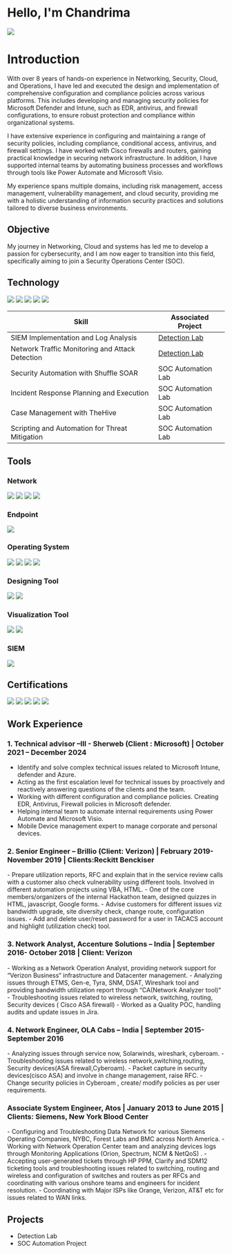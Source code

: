 # Hello, I'm Chandrima
<a href="https://www.linkedin.com/in/chandrima--chakraborty/"><img src="https://img.shields.io/badge/-LinkedIn-0072b1?&style=for-the-badge&logo=linkedin&logoColor=white" /></a>

# Introduction
With over 8 years of hands-on experience in Networking, Security, Cloud, and Operations, I have led and executed the design and implementation of comprehensive configuration and compliance policies across various platforms. This includes developing and managing security policies for Microsoft Defender and Intune, such as EDR, antivirus, and firewall configurations, to ensure robust protection and compliance within organizational systems.

I have extensive experience in configuring and maintaining a range of security policies, including compliance, conditional access, antivirus, and firewall settings. I have worked with Cisco firewalls and routers, gaining practical knowledge in securing network infrastructure. In addition, I have supported internal teams by automating business processes and workflows through tools like Power Automate and Microsoft Visio.

My experience spans multiple domains, including risk management, access management, vulnerability management, and cloud security, providing me with a holistic understanding of information security practices and solutions tailored to diverse business environments.

## Objective

My journey in Networking, Cloud and systems has led me to develop a passion for cybersecurity, and I am now eager to transition into this field, specifically aiming to join a Security Operations Center (SOC). 

## Technology

<div>
<img src="https://img.shields.io/badge/-Intune-0078D4?&style=for-the-badge&logo=Microsoft%20Intune&logoColor=white" />
<img src="https://img.shields.io/badge/cisco-%23049fd9.svg?style=for-the-badge&logo=cisco&logoColor=black"/>
<img src="https://img.shields.io/badge/-Microsoft%20Azure-0078D4?&style=for-the-badge&logo=Microsoft%20Azure&logoColor=white" />
<img src="https://img.shields.io/badge/-Endpoint%20Security-007ACC?&style=for-the-badge&logo=Endpoint%20Security&logoColor=white" />
<img src="https://img.shields.io/badge/-Information%20Security-007ACC?&style=for-the-badge&logo=Information%20Security&logoColor=white" />

</div> 

| Skill                                         | Associated Project         |
|-----------------------------------------------|----------------------------|
| SIEM Implementation and Log Analysis          | <a href="https://google.com">Detection Lab</a>|
| Network Traffic Monitoring and Attack Detection | <a href="https://google.com">Detection Lab</a>|
| Security Automation with Shuffle SOAR         | SOC Automation Lab|
| Incident Response Planning and Execution      | SOC Automation Lab|
| Case Management with TheHive                  | SOC Automation Lab|
| Scripting and Automation for Threat Mitigation | SOC Automation Lab|

## Tools

### Network
<div>
    <img src="https://img.shields.io/badge/-Wireshark-1679A7?&style=for-the-badge&logo=Wireshark&logoColor=white" />
    <img src="https://img.shields.io/badge/-SolarWinds-FF6600?&style=for-the-badge&logo=SolarWinds&logoColor=white" />
<img src="https://img.shields.io/badge/-Cyberoam-FF6A00?&style=for-the-badge&logo=Cyberoam&logoColor=white" />
<img src="https://img.shields.io/badge/-Spectrum-0078D4?&style=for-the-badge&logo=Spectrum&logoColor=white" />

</div>

### Endpoint
<div>
    <img src="https://img.shields.io/badge/-Microsoft_Defender_for_Endpoint-00A4EF?&style=for-the-badge&logo=Microsoft&logoColor=white" />
</div>

### Operating System
<div>
   <img src="https://img.shields.io/badge/Kali-268BEE?style=for-the-badge&logo=kalilinux&logoColor=white"/>
   <img src="https://img.shields.io/badge/Windows-0078D6?style=for-the-badge&logo=windows&logoColor=white"/>
    <img src="https://img.shields.io/badge/Android-3DDC84?style=for-the-badge&logo=android&logoColor=white"/>
    <img src="https://img.shields.io/badge/iOS-000000?style=for-the-badge&logo=ios&logoColor=white"/>
</div>

### Designing Tool
<div>
    <img src="https://img.shields.io/badge/Microsoft_Visio-3955A3?style=for-the-badge&logo=microsoft-visio&logoColor=white" />
    <img src="https://img.shields.io/badge/-GNS3-00A9E0?&style=for-the-badge&logo=GNS3&logoColor=white" />
</div>

### Visualization Tool
<div>
    <img src="https://img.shields.io/badge/-Lucidchart-F2C800?&style=for-the-badge&logo=Lucidchart&logoColor=white" />
    <img src="https://img.shields.io/badge/power_bi-F2C811?style=for-the-badge&logo=powerbi&logoColor=black"/>
</div>

### SIEM
<div>
    <img src="https://img.shields.io/badge/-Splunk-000000?&style=for-the-badge&logo=Splunk&logoColor=white" />
</div>

## Certifications
<div>
<img src="https://img.shields.io/badge/-Security%2B-FF0000?&style=for-the-badge&logo=CompTIA&logoColor=white" />
<img src="https://img.shields.io/badge/Microsoft-0078D4?style=for-the-badge&logo=microsoft&logoColor=white"/>
<img src="https://img.shields.io/badge/-CCNA-006D91?&style=for-the-badge&logo=Cisco&logoColor=white" />
 <img src="https://img.shields.io/badge/splunk-%23000000.svg?style=for-the-badge&logo=splunk&logoColor=white" /> 
 <img src="https://img.shields.io/badge/azure-%230072C6.svg?style=for-the-badge&logo=microsoftazure&logoColor=white"/>
</div>

## Work Experience

### 1. Technical advisor –III - Sherweb (Client : Microsoft) | October 2021 – December 2024 
<div> 
    
   - Identify and solve complex technical issues related to Microsoft Intune, defender and Azure.
   - Acting as the first escalation level for technical issues by proactively and reactively answering questions
of the clients and the team.
   - Working with different configuration and compliance policies. Creating EDR, Antivirus, Firewall policies
in Microsoft defender.
   - Helping internal team to automate internal requirements using Power Automate and Microsoft Visio.
   - Mobile Device management expert to manage corporate and personal devices.
</div>

### 2. Senior Engineer – Brillio (Client: Verizon) | February 2019- November 2019 | Clients:Reckitt Benckiser
<div>
  - Prepare utilization reports, RFC and explain that in the service review calls with a customer also check
vulnerability using different tools. Involved in different automation projects using VBA, HTML.
  - One of the core members/organizers of the internal Hackathon team, designed quizzes in HTML,
javascript, Google forms.
  - Advise customers for different issues viz bandwidth upgrade, site diversity check, change route,
configuration issues.
 - Add and delete user/reset password for a user in TACACS account and highlight (utilization check) tool.
</div>

### 3. Network Analyst, Accenture Solutions – India | September 2016- October 2018 | Client: Verizon
<div>
- Working as a Network Operation Analyst, providing network support for “Verizon Business“
infrastructure and Datacenter management.
- Analyzing issues through ETMS, Gen-e, Tyra, SNM, DSAT, Wireshark tool and providing bandwidth
utilization report through “CA(Network Analyzer tool)“
- Troubleshooting issues related to wireless network, switching, routing, Security devices ( Cisco ASA
firewall)
- Worked as a Quality POC, handling audits and update issues in Jira.
</div>

### 4. Network Engineer, OLA Cabs – India | September 2015- September 2016

<div>
- Analyzing issues through service now, Solarwinds, wireshark, cyberoam.
 - Troubleshooting issues related to wireless network,switching,routing, Security devices(ASA
firewall,Cyberoam).
 - Packet capture in security devices(cisco ASA) and involve in change management, raise RFC.
 - Change security policies in Cyberoam , create/ modify policies as per user requirements.
</div>

### Associate System Engineer, Atos | January 2013 to June 2015 | Clients: Siemens, New York Blood Center
<div>
   -  Configuring and Troubleshooting Data Network for various Siemens Operating Companies, NYBC, Forest
Labs and BMC across North America.
   - Working with Network Operation Center team and analyzing devices logs through Monitoring Applications (Orion, Spectrum, NCM & NetQoS) . 
   - Accepting user-generated tickets through HP PPM, Clarify and SDM12 ticketing tools and troubleshooting issues related to switching, routing and wireless and configuration of switches and routers as per RFCs and coordinating with various onshore teams and engineers for incident resolution.
   - Coordinating with Major ISPs like Orange, Verizon, AT&T etc for issues related to WAN links.
</div>

## Projects
- Detection Lab
- SOC Automation Project
